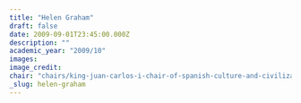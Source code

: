 ```yaml
---
title: "Helen Graham"
draft: false
date: 2009-09-01T23:45:00.000Z
description: ""
academic_year: "2009/10"
images:
image_credit:
chair: "chairs/king-juan-carlos-i-chair-of-spanish-culture-and-civilization.md"
_slug: helen-graham
---
```



